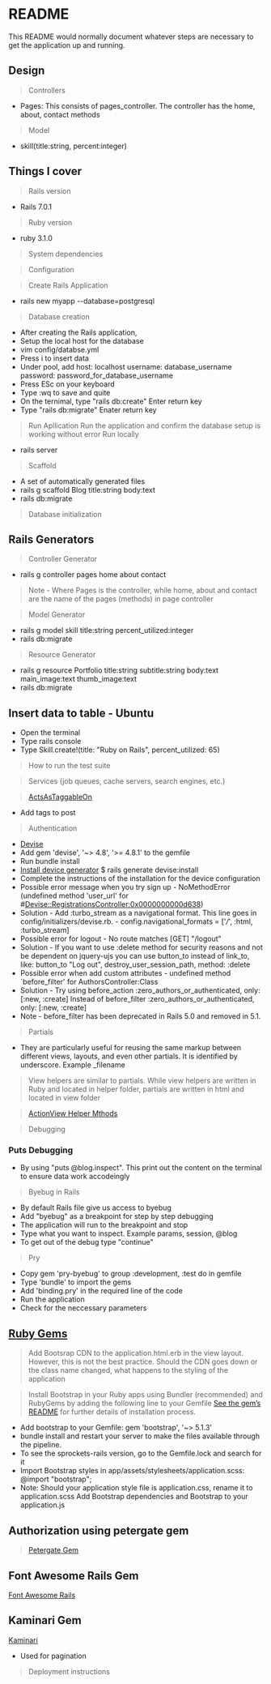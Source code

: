 # README

This README would normally document whatever steps are necessary to get the
application up and running.

## Design
> Controllers
- Pages: This consists of pages_controller. The controller has the home, about, contact methods
> Model
- skill(title:string, percent:integer)

## Things I cover

> Rails version
- Rails 7.0.1
> Ruby version
- ruby 3.1.0
> System dependencies

> Configuration

> Create Rails Application
- rails new myapp --database=postgresql

> Database creation
- After creating the Rails application,
- Setup the local host for the database
- vim config/databse.yml
- Press i to insert data
- Under pool, add host: localhost username: database_username password: password_for_database_username
- Press ESc on your keyboard
- Type :wq to save and quite
- On the ternimal, type "rails db:create" Enter return key
- Type "rails db:migrate" Enater return key

> Run Apllication
Run the application and confirm the database setup is working without error
> Run locally
- rails server

> Scaffold
- A set of automatically generated files
- rails g scaffold Blog title:string body:text
- rails db:migrate

> Database initialization

## Rails Generators
> Controller Generator
- rails g controller pages home about contact
> Note - Where Pages is the controller, while home, about and contact are the name of the pages (methods) in page controller

> Model Generator
- rails g model skill title:string percent_utilized:integer
- rails db:migrate
> Resource Generator
- rails g resource Portfolio title:string subtitle:string body:text main_image:text thumb_image:text
- rails db:migrate

## Insert data to table - Ubuntu
- Open the terminal
- Type rails console
- Type Skill.create!(title: "Ruby on Rails", percent_utilized: 65)

> How to run the test suite

> Services (job queues, cache servers, search engines, etc.)

> [ActsAsTaggableOn](https://github.com/mbleigh/acts-as-taggable-on)
- Add tags to post
> Authentication
- [Devise](https://rubygems.org/search?query=devise)
- Add gem 'devise', '~> 4.8', '>= 4.8.1' to the gemfile
- Run bundle install
- [Install device generator](https://github.com/heartcombo/devise) $ rails generate devise:install
- Complete the instructions of the installation for the device configuration
- Possible error message when you try sign up - NoMethodError (undefined method 'user_url' for #<Devise::RegistrationsController:0x0000000000d638>)
- Solution - Add :turbo_stream as a navigational format. This line goes in config/initializers/devise.rb.  - config.navigational_formats = ['*/*', :html, :turbo_stream]
- Possible error for logout - No route matches [GET] "/logout"
- Solution - If you want to use :delete method for security reasons and not be dependent on jquery-ujs you can use button_to instead of link_to, like:
button_to "Log out", destroy_user_session_path, method: :delete
- Possible error when add custom attributes - undefined method `before_filter' for AuthorsController:Class
- Solution - Try using before_action :zero_authors_or_authenticated, only: [:new, :create] Instead of before_filter :zero_authors_or_authenticated, only: [:new, :create]
- Note - before_filter has been deprecated in Rails 5.0 and removed in 5.1.

> Partials 
- They are particularly useful for reusing the same markup between different views, layouts, and even other partials. It is identified by underscore. Example _filename

> View helpers are similar to partials. While view helpers are written in Ruby and located in helper folder, partials are written in html and located in view folder

> [ActionView Helper Mthods](https://guides.rubyonrails.org/action_view_helpers.html)

> Debugging

### Puts Debugging
- By using "puts @blog.inspect". This print out the content on the terminal to ensure data work accodeingly

> Byebug in Rails 
- By default Rails file give us access to byebug
- Add "byebug" as a breakpoint for step by step debugging
- The application will run to the breakpoint and stop
- Type what you want to inspect. Example params, session, @blog
- To get out of the debug type "continue" 
> Pry
- Copy gem 'pry-byebug' to group :development, :test do in gemfile 
- Type 'bundle' to import the gems
- Add 'binding.pry' in the required line of the code
- Run the application
- Check for the neccessary parameters

## [Ruby Gems](https://rubygems.org/)
> Add Bootsrap CDN to the application.html.erb in the view layout. However, this is not the best practice. Should the CDN goes down or the class name changed, what happens to the styling of the application

> Install Bootstrap in your Ruby apps using Bundler (recommended) and RubyGems by adding the following line to your Gemfile
[See the gem’s README](https://github.com/twbs/bootstrap-rubygem/blob/master/README.md) for further details of installation process.
- Add bootstrap to your Gemfile: gem 'bootstrap', '~> 5.1.3'
- bundle install and restart your server to make the files available through the pipeline.
- To see the sprockets-rails version, go to the Gemfile.lock and search for it
- Import Bootstrap styles in app/assets/stylesheets/application.scss: @import "bootstrap";
- Note: Should your application style file is application.css, rename it to application.scss
Add Bootstrap dependencies and Bootstrap to your application.js

## Authorization using petergate gem
> [Petergate Gem](https://github.com/elorest/petergate)

## Font Awesome Rails Gem
[Font Awesome Rails](https://github.com/bokmann/font-awesome-rails)

## Kaminari Gem
[Kaminari](https://github.com/kaminari/kaminari)
- Used for pagination

> Deployment instructions


